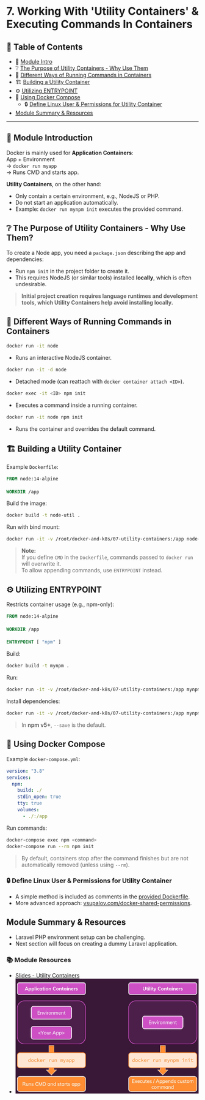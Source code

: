 # 7. Working With 'Utility Containers' & Executing Commands In Containers
## 📁 Table of Contents
- 🧾 [Module Intro](#-module-introduction)
- ❔ [The Purpose of Utility Containers - Why Use Them](#-the-purpose-of-utility-containers---why-use-them)
- 🔧 [Different Ways of Running Commands in Containers](#-different-ways-of-running-commands-in-containers)
- 🏗 [Building a Utility Container](#-building-a-utility-container)
- ⚙️ [Utilizing ENTRYPOINT](#-utilizing-entrypoint)
- 🐳 [Using Docker Compose](#-using-docker-compose)
  - 🔒 [Define Linux User & Permissions for Utility Container](#-define-linux-user--permissions-for-utility-container)
- [Module Summary & Resources](#module-summary--resources)

---

## 🧾 Module Introduction
Docker is mainly used for **Application Containers**:  
App + Environment  
→ `docker run myapp`  
→ Runs CMD and starts app.

**Utility Containers**, on the other hand:
- Only contain a certain environment, e.g., NodeJS or PHP.
- Do not start an application automatically.
- Example: `docker run mynpm init` executes the provided command.

## ❔ The Purpose of Utility Containers - Why Use Them?
To create a Node app, you need a `package.json` describing the app and dependencies:
- Run `npm init` in the project folder to create it.
- This requires NodeJS (or similar tools) installed **locally**, which is often undesirable.

> **Initial project creation requires language runtimes and development tools, which Utility Containers help avoid installing locally.**

## 🔧 Different Ways of Running Commands in Containers
```bash
docker run -it node
```
- Runs an interactive NodeJS container.

```bash
docker run -it -d node
```
- Detached mode (can reattach with `docker container attach <ID>`).

```bash
docker exec -it <ID> npm init
```
- Executes a command inside a running container.

```bash
docker run -it node npm init
```
- Runs the container and overrides the default command.

## 🏗 Building a Utility Container
Example `Dockerfile`:
```dockerfile
FROM node:14-alpine

WORKDIR /app
```

Build the image:
```bash
docker build -t node-util .
```

Run with bind mount:
```bash
docker run -it -v /root/docker-and-k8s/07-utility-containers:/app node-util npm init
```

> **Note:**  
If you define `CMD` in the `Dockerfile`, commands passed to `docker run` will overwrite it.  
To allow appending commands, use `ENTRYPOINT` instead.

## ⚙ Utilizing ENTRYPOINT
Restricts container usage (e.g., npm-only):
```dockerfile
FROM node:14-alpine

WORKDIR /app

ENTRYPOINT [ "npm" ]
```

Build:
```bash
docker build -t mynpm .
```

Run:
```bash
docker run -it -v /root/docker-and-k8s/07-utility-containers:/app mynpm init
```

Install dependencies:
```bash
docker run -it -v /root/docker-and-k8s/07-utility-containers:/app mynpm install express --save
```
> In **npm v5+**, `--save` is the default.

## 🐳 Using Docker Compose
Example `docker-compose.yml`:
```yaml
version: "3.8"
services:
  npm:
    build: ./
    stdin_open: true
    tty: true
    volumes:
      - ./:/app
```
Run commands:
```bash
docker-compose exec npm <command>
docker-compose run --rm npm init
```
> By default, containers stop after the command finishes but are not automatically removed (unless using `--rm`).

### 🔒 Define Linux User & Permissions for Utility Container
- A simple method is included as comments in the [provided Dockerfile](/07-utility-containers/Dockerfile).
- More advanced approach: [vsupalov.com/docker-shared-permissions](https://vsupalov.com/docker-shared-permissions/).

## Module Summary & Resources
- Laravel PHP environment setup can be challenging.
- Next section will focus on creating a dummy Laravel application.

### 📚 Module Resources
- [Slides - Utility Containers](https://ilxnah.github.io/docker-and-k8s/resources/slides-utility-containers.pdf)
- ![Utility Containers Summary](/resources/images/20250501171701.png)